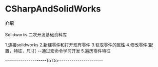 # CSharpAndSolidWorks

#### 介绍
Solidworks 二次开发基础资料库

1.连接solidworks
2.新建零件和打开现有零件
3.获取零件的属性
4.修改零件(配置，特征，尺寸)
--通过宏命令学习开发
5.遍历零件特征



---------------------To Do-----------------------



